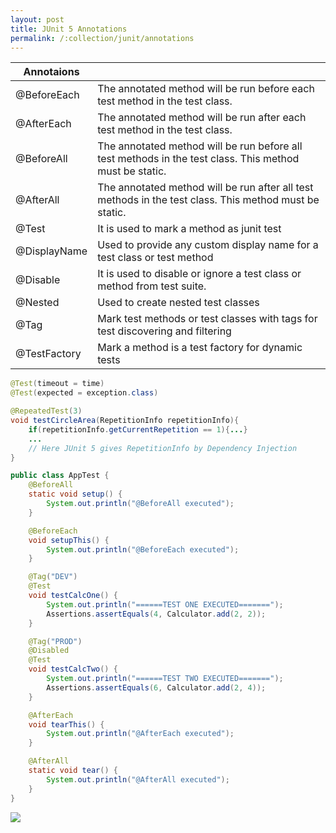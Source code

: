 ```yaml
---
layout: post
title: JUnit 5 Annotations
permalink: /:collection/junit/annotations
---
```




Annotaions||
---|---
@BeforeEach|The annotated method will be run before each test method in the test class.
@AfterEach|The annotated method will be run after each test method in the test class.
@BeforeAll|The annotated method will be run before all test methods in the test class. This method must be static.
@AfterAll|The annotated method will be run after all test methods in the test class. This method must be static.
@Test|It is used to mark a method as junit test
@DisplayName|Used to provide any custom display name for a test class or test method
@Disable|It is used to disable or ignore a test class or method from test suite.
@Nested|Used to create nested test classes
@Tag|Mark test methods or test classes with tags for test discovering and filtering
@TestFactory|Mark a method is a test factory for dynamic tests

```java
@Test(timeout = time)
@Test(expected = exception.class)
```
```java
@RepeatedTest(3)
void testCircleArea(RepetitionInfo repetitionInfo){
    if(repetitionInfo.getCurrentRepetition == 1){...}
    ...
    // Here JUnit 5 gives RepetitionInfo by Dependency Injection
}
```
```java
public class AppTest {
    @BeforeAll
    static void setup() {
        System.out.println("@BeforeAll executed");
    }

    @BeforeEach
    void setupThis() {
        System.out.println("@BeforeEach executed");
    }

    @Tag("DEV")
    @Test
    void testCalcOne() {
        System.out.println("======TEST ONE EXECUTED=======");
        Assertions.assertEquals(4, Calculator.add(2, 2));
    }

    @Tag("PROD")
    @Disabled
    @Test
    void testCalcTwo() {
        System.out.println("======TEST TWO EXECUTED=======");
        Assertions.assertEquals(6, Calculator.add(2, 4));
    }

    @AfterEach
    void tearThis() {
        System.out.println("@AfterEach executed");
    }

    @AfterAll
    static void tear() {
        System.out.println("@AfterAll executed");
    }
}
```

![]({{site.cdn}}/junit/nested-unit-tests.png)
